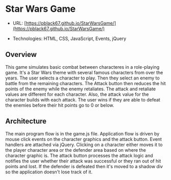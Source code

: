 # Star Wars Game

* URL: [https://pblack67.github.io/StarWarsGame/](https://pblack67.github.io/StarWarsGame/)

* Technologies: HTML, CSS, JavaScript, Events, jQuery

## Overview

This game simulates basic combat between characteres in a role-playing game. It's a Star Wars theme with several famous characters from over the years. The user selects a character to play. Then they select an enemy to battle from the remaining characters. The Attack button then reduces the hit points of the enemy while the enemy retaliates. The attack and retaliate values are different for each character. Also, the attack value for the character builds with each attack. The user wins if they are able to defeat the enemies before their hit points go to 0 or below.

## Architecture

The main program flow is in the game.js file. Application flow is driven by mouse click events on the character graphics and the attack button. Event handlers are attached via jQuery. Clicking on a character either moves it to the player character area or the defender area based on where the character graphic is. The attack button processes the attack logic and notifies the user whether their attack was successful or they ran out of hit points and lost. If the defender is defeated then it's moved to a shadow div so the application doesn't lose track of it. 
